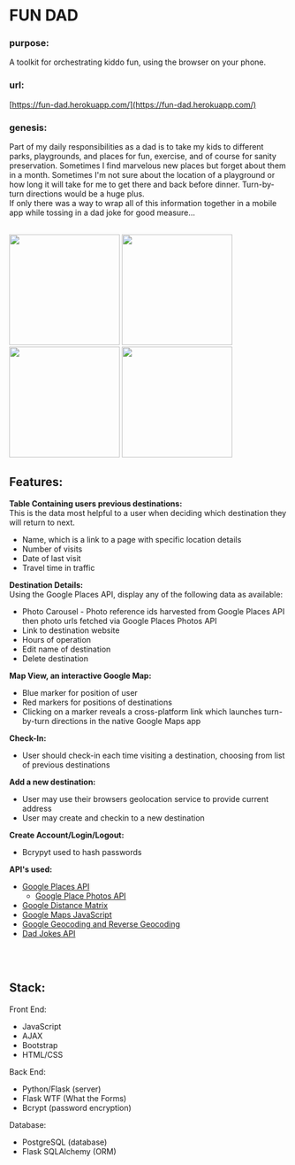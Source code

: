 # FUN DAD

### purpose: 
A toolkit for orchestrating kiddo fun, using the browser on your phone.
### url: 
[https://fun-dad.herokuapp.com/](https://fun-dad.herokuapp.com/)
### genesis:
Part of my daily responsibilities as a dad is to take my kids to different parks, playgrounds, and places for fun, exercise, and of course for sanity preservation. 
Sometimes I find marvelous new places but forget about them in a month. Sometimes I'm not sure about the location of a playground or how long it will take for me to get there and back before dinner.
Turn-by-turn directions would be a huge plus. 
<br>If only there was a way to wrap all of this information together in a mobile app while tossing in a dad joke for good measure...
<br>
<br>

<img src="static/mdGifs/list-map.gif" width="200">
<img src="static/mdGifs/destination.gif" width="200">
<img src="static/mdGifs/gmaps-launch.gif" width="200">
<img src="static/mdGifs/checkin.gif" width="200">

## Features:
**Table Containing users previous destinations:** <br> 
This is the data most helpful to a user when deciding which destination they will return to next.
- Name, which is a link to a page with specific location details
- Number of visits
- Date of last visit
- Travel time in traffic

**Destination Details:**  
Using the Google Places API, display any of the following data as available:
- Photo Carousel - Photo reference ids harvested from Google Places API then photo urls fetched via Google Places Photos API
- Link to destination website
- Hours of operation
- Edit name of destination
- Delete destination

**Map View, an interactive Google Map:**
- Blue marker for position of user
- Red markers for positions of destinations
- Clicking on a marker reveals a cross-platform link which launches turn-by-turn directions in the native Google Maps app

**Check-In:**
- User should check-in each time visiting a destination, choosing from list of previous destinations

**Add a new destination:**
- User may use their browsers geolocation service to provide current address
- User may create and checkin to a new destination

**Create Account/Login/Logout:**
- Bcrypyt used to hash passwords


**API's used:**
- [Google Places API](https://developers.google.com/places/web-service/details)
    - [Google Place Photos API](https://developers.google.com/places/web-service/photos)
- [Google Distance Matrix](https://developers.google.com/maps/documentation/distance-matrix/overview)
- [Google Maps JavaScript](https://developers.google.com/maps/documentation/javascript/overview)
- [Google Geocoding and Reverse Geocoding](https://developers.google.com/maps/documentation/geocoding/overview)
- [Dad Jokes API](https://rapidapi.com/KegenGuyll/api/dad-jokes)
<br>
<br>

## Stack:
Front End:
- JavaScript
- AJAX
- Bootstrap
- HTML/CSS

Back End:
- Python/Flask (server)
- Flask WTF (What the Forms)
- Bcrypt (password encryption)

Database:
- PostgreSQL (database)
- Flask SQLAlchemy (ORM)
